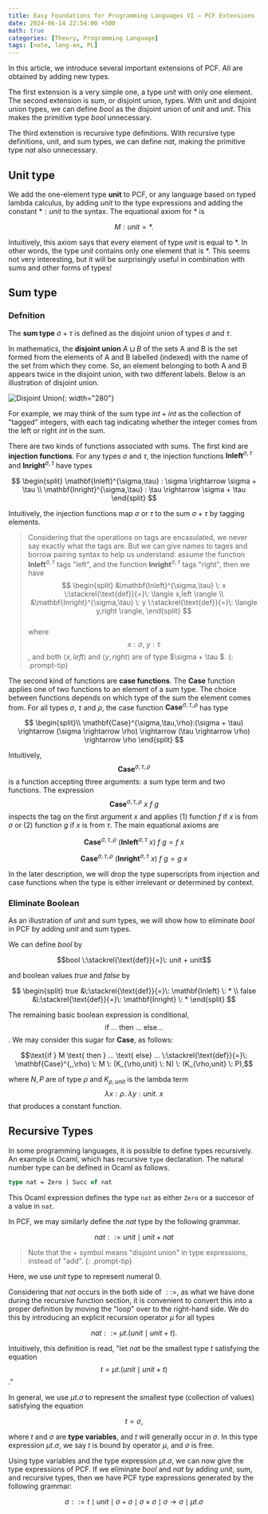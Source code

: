 ```yaml
---
title: Easy Foundations for Programming Languages VI — PCF Extensions (Unit, Sum, Recursive Types)
date: 2024-06-14 22:54:00 +500
math: true
categories: [Theory, Programming Language]
tags: [note, lang-en, PL]
---
```


In this article, we introduce several important extensions of PCF. All are obtained by adding new types.

The first extension is a very simple one, a type *unit* with only one element. The second extension is sum, or disjoint union, types. With unit and disjoint union types, we can define $bool$ as the disjoint union of $unit$ and $unit$. This makes the primitive type $bool$ unnecessary.

The third extenstion is recursive type definitions. With recursive type definitions, unit, and sum types, we can define $nat$, making the primitive type $nat$ also unnecessary.

## Unit type

We add the one-element type **unit** to PCF, or any language based on typed lambda calculus, by adding $unit$ to the type expressions and adding the constant $*:unit$ to the syntax. The equational axiom for $\ast$ is

$$M:unit = *. \tag*{($unit$)}$$

Intuitively, this axiom says that every element of type $unit$ is equal to $\ast$. In other words, the type $unit$ contains only one element that is $\ast$. This seems not very interesting, but it will be surprisingly useful in combination with sums and other forms of types!

## Sum type

### Defnition

The **sum type** $\sigma + \tau$ is defined as the disjoint union of types $\sigma$ and $\tau$.

In mathematics, the **disjoint union** $A\sqcup B$ of the sets A and B is the set formed from the elements of A and B labelled (indexed) with the name of the set from which they come. So, an element belonging to both A and B appears twice in the disjoint union, with two different labels. Below is an illustration of disjoint union.

![Disjoint Union]({{site.url}}/assets/img/2024-05-12/DisjointUnion.png){: width="280"}

For example, we may think of the sum type $int + int$ as the collection of "tagged" integers, with each tag indicating whether the integer comes from the left or right $int$ in the sum.

There are two kinds of functions associated with sums. The first kind are **injection functions**. For any types $\sigma$ and $\tau$, the injection functions $\mathbf{Inleft}^{\sigma,\tau}$ and $\mathbf{Inright}^{\sigma,\tau}$ have types

$$
\begin{split}
\mathbf{Inleft}^{\sigma,\tau} : \sigma \rightarrow \sigma + \tau \\
\mathbf{Inright}^{\sigma,\tau} : \tau \rightarrow \sigma + \tau
\end{split}
$$

Intuitively, the injection functions map $\sigma$ or $\tau$ to the sum $\sigma + \tau$ by tagging elements.

> Considering that the operations on tags are encasulated, we never say exactly what the tags are. But we can give names to tages and borrow pairing syntax to help us understand: assume the function $\mathbf{Inleft}^{\sigma,\tau}$ tags "left", and the function $\mathbf{Inright}^{\sigma,\tau}$ tags "right", then we have  
$$
\begin{split}
&\mathbf{Inleft}^{\sigma,\tau} \: x \:\stackrel{\text{def}}{=}\: \langle x,left \rangle \\
&\mathbf{Inright}^{\sigma,\tau} \: y \:\stackrel{\text{def}}{=}\: \langle y,right \rangle,
\end{split}
$$  
where $$x:\sigma, \:y:\tau$$, and both $\langle x,left \rangle$ and $\langle y,right \rangle$ are of type $\sigma + \tau $.
{: .prompt-tip}

The second kind of functions are **case functions**. The $\mathbf{Case}$ function applies one of two functions to an element of a sum type. The choice between functions depends on which type of the sum the element comes from. For all types $\sigma$, $\tau$ and $\rho$, the case function $\mathbf{Case}^{\sigma,\tau,\rho}$ has type

$$
\begin{split}\\
\mathbf{Case}^{\sigma,\tau,\rho}:(\sigma + \tau) \rightarrow (\sigma \rightarrow \rho) \rightarrow (\tau \rightarrow \rho) \rightarrow \rho
\end{split}
$$

Intuitively, $$\mathbf{Case}^{\sigma,\tau,\rho}$$ is a function accepting three arguments: a sum type term and two functions. The expression $$\mathbf{Case}^{\sigma,\tau,\rho} \: x \: f \: g$$ inspects the tag on the first argument $x$ and applies (1) function $f$ if $x$ is from $\sigma$ or (2) function $g$ if $x$ is from $\tau$. The main equational axioms are

$$\mathbf{Case}^{\sigma,\tau,\rho} \: (\mathbf{Inleft}^{\sigma,\tau} \: x) \: f \: g  = f\: x\tag*{$(case)_1$}$$

$$\mathbf{Case}^{\sigma,\tau,\rho} \: (\mathbf{Inright}^{\sigma,\tau} \: x) \: f \: g  = g\: x\tag*{$(case)_2$}$$

In the later description, we will drop the type superscripts from injection and case functions when the type is either irrelevant or determined by context.


### Eliminate Boolean

As an illustration of $unit$ and sum types, we will show how to eliminate $bool$ in PCF by adding $unit$ and sum types.

We can define $bool$ by

$$bool \:\stackrel{\text{def}}{=}\: unit + unit$$

and boolean values $true$ and $false$ by

$$
\begin{split}
true &\:\stackrel{\text{def}}{=}\: \mathbf{Inleft} \: * \\
false &\:\stackrel{\text{def}}{=}\: \mathbf{Inright} \: *
\end{split}
$$

The remaining basic boolean expression is conditional, $$\text{if } ... \text{ then } ... \text{ else} ... $$. We may consider this sugar for $\mathbf{Case}$, as follows:

$$\text{if } M \text{ then } ... \text{ else} ... \:\stackrel{\text{def}}{=}\: \mathbf{Case}^{,,\rho} \: M \: (K_{\rho,unit} \: N) \: (K_{\rho,unit} \: P),$$

where $N,P$ are of type $\rho$ and $K_{\rho,unit}$ is the lambda term $$\lambda x: \rho.\: \lambda y: unit.\:x$$ that produces a constant function.


## Recursive Types

In some programming languages, it is possible to define types recursively. An example is Ocaml, which has recursive `type` declaration. The natural number type can be defined in Ocaml as follows.

```ocaml
type nat = Zero | Succ of nat
```

This Ocaml expression defines the type `nat` as either `Zero` or a succesor of a value in `nat`.

In PCF, we may similarly define the $nat$ type by the following grammar.

$$ nat ::= unit \mid unit + nat $$

> Note that the $+$ symbol means "disjoint union" in type expressions, instead of "add".
{: .prompt-tip}

Here, we use $unit$ type to represent numeral $0$.

Considering that $nat$ occurs in the both side of $::=$, as what we have done during the recursive function section, it is convenient to convert this into a proper definition by moving the "loop" over to the right-hand side. We do this by introducing an explicit recursion operator $\mu$ for all types

$$
nat ::= \mu t.(unit \mid unit + t).
$$

Intuitively, this definition is read, "let $nat$ be the smallest type $t$ satisfying the equation $$t = \mu t.(unit \mid unit + t)$$."

In general, we use $\mu t.\sigma$ to represent the smallest type (collection of values) satisfying the equation

$$t = \sigma,$$

where $t$ and $\sigma$ are **type variables**, and $t$ will generally occur in $\sigma$. In this type expression $\mu t.\sigma$, we say $t$ is bound by operator $\mu$, and $\sigma$ is free.

Using type variables and the type expression $\mu t .\sigma$, we can now give the type expressions of PCF. If we eliminate $bool$ and $nat$ by adding $unit$, sum, and recursive types, then we have PCF type expressions generated by the following grammar:

$$\sigma ::= t \mid unit \mid \sigma+\sigma \mid \sigma \times \sigma \mid \sigma \rightarrow \sigma \mid \mu t.\sigma$$

